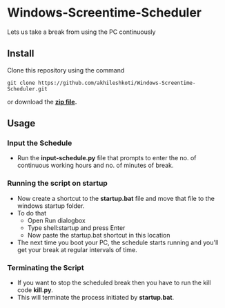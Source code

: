 # Windows-Screentime-Scheduler
Lets us take a break from using the PC continuously


## Install

Clone this repository using the command

 `git clone https://github.com/akhileshkoti/Windows-Screentime-Scheduler.git`

or download the **[zip file](https://github.com/akhileshkoti/Windows-Screentime-Scheduler/archive/refs/heads/main.zip).**

## Usage

### Input the Schedule

- Run the **input-schedule.py** file that prompts to enter the no. of continuous working hours and no. of minutes of break.

### Running the script on startup
- Now create a shortcut to the **startup.bat** file and move that file to the windows startup folder.
-  To do that
   - Open Run dialogbox
   - Type shell:startup and press Enter
   - Now paste the startup.bat shortcut in this location
- The next time you boot your PC, the schedule starts running and you'll get your break at regular intervals of time.

### Terminating the Script

- If you want to stop the scheduled break then you have to run the kill code **kill.py**.
-  This will terminate the process initiated by **startup.bat**.
